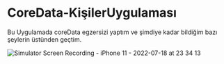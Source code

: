 # CoreData-KişilerUygulaması

Bu Uygulamada coreData egzersizi yaptım ve şimdiye kadar bildiğim bazı şeylerin üstünden geçtim. 


![Simulator Screen Recording - iPhone 11 - 2022-07-18 at 23 34 13](https://user-images.githubusercontent.com/54503469/179612985-4b7871eb-0087-4473-8262-a734c1f12baa.gif)
